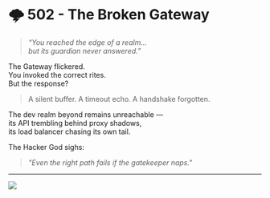 # 🌩️ 502 - The Broken Gateway

> _“You reached the edge of a realm…  
> but its guardian never answered.”_

The Gateway flickered.  
You invoked the correct rites.  
But the response?

> A silent buffer. A timeout echo. A handshake forgotten.

The dev realm beyond remains unreachable —  
its API trembling behind proxy shadows,  
its load balancer chasing its own tail.

The Hacker God sighs:

> _"Even the right path fails if the gatekeeper naps."_

---

<a href="../../start-game.md">
  <img src="https://img.shields.io/badge/Retry%20from%20another%20gateway-slategray?style=for-the-badge" />
</a>
